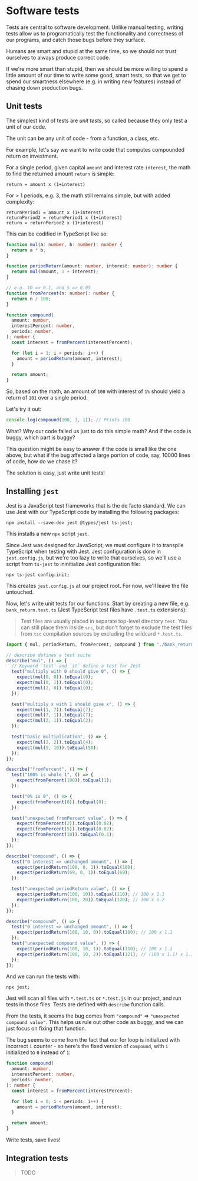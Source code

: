 # Software tests

Tests are central to software development. Unlike manual testing,
writing tests allow us to programatically test the functionality
and correctness of our programs, and catch those bugs before
they surface.

Humans are smart and stupid at the same time, so we should not
trust ourselves to always produce correct code.

If we're more smart than stupid, then we should be more
willing to spend a little amount of our time to write some
good, smart tests, so that we get to spend our smartness elsewhere
(e.g. in writing new features) instead of chasing down production bugs.

## Unit tests

The simplest kind of tests are _unit tests_, so called because they
only test a unit of our code.

The unit can be any unit of code - from a function, a class, etc.

For example, let's say we want to write code that computes compounded
return on investment.

For a single period, given capital `amount` and interest rate `interest`,
the math to find the returned amount `return` is simple:

```
return = amount x (1+interest)
```

For > 1 periods, e.g. 3, the math still remains simple, but with added
complexity:

```
returnPeriod1 = amount x (1+interest)
returnPeriod2 = returnPeriod1 x (1+interest)
return = returnPeriod2 x (1+interest)
```

This can be codified in TypeScript like so:

```typescript
function mul(a: number, b: number): number {
  return a * b;
}

function periodReturn(amount: number, interest: number): number {
  return mul(amount, 1 + interest);
}

// e.g. 10 => 0.1, and 5 => 0.05
function fromPercent(n: number): number {
  return n / 100;
}

function compound(
  amount: number,
  interestPercent: number,
  periods: number,
): number {
  const interest = fromPercent(interestPercent);

  for (let i = 1; i < periods; i++) {
    amount = periodReturn(amount, interest);
  }

  return amount;
}
```

So, based on the math, an amount of `100` with interest of `1%` should
yield a return of `101` over a single period.

Let's try it out:

```typescript
console.log(compound(100, 1, 1)); // Prints 100
```

What? Why our code failed us just to do this simple math?
And if the code is buggy, which part is buggy?

This question might be easy to answer if the code is
small like the one above, but what if the bug affected
a large portion of code, say, 10000 lines of code, how do we chase it?

The solution is easy, just write unit tests!

## Installing `jest`

Jest is a JavaScript test frameworks that is the de facto standard.
We can use Jest with our TypeScript code by installing the following
packages:

```shell
npm install --save-dev jest @types/jest ts-jest;
```

This installs a new `npx` script `jest`.

Since Jest was designed for JavaScript, we must configure it to transpile
TypeScript when testing with Jest. Jest configuration is done in `jest.config.js`,
but we're too lazy to write that ourselves, so we'll use a script from `ts-jest`
to ininitialize Jest configuration file:

```shell
npx ts-jest config:init;
```

This creates `jest.config.js` at our project root.
For now, we'll leave the file untouched.

Now, let's write unit tests for our functions. Start by creating a new file,
e.g. `bank_return.test.ts` (Jest TypeScript test files have `.test.ts` extensions):

> Test files are usually placed in separate top-level directory `test`.
> You can still place them inside `src`, but don't forget to exclude the
> test files from `tsc` compilation sources by excluding the wildcard `*.test.ts`.

```typescript
import { mul, periodReturn, fromPercent, compound } from "./bank_return";

// describe defines a test suite
describe("mul", () => {
  // Keyword `test` and `it` define a test for Jest
  test("multiply with 0 should give 0", () => {
    expect(mul(0, 0)).toEqual(0);
    expect(mul(0, 1)).toEqual(0);
    expect(mul(2, 0)).toEqual(0);
  });

  test("multiply x with 1 should give x", () => {
    expect(mul(1, 7)).toEqual(7);
    expect(mul(7, 1)).toEqual(7);
    expect(mul(2, 1)).toEqual(2);
  });

  test("basic multiplication", () => {
    expect(mul(2, 2)).toEqual(4);
    expect(mul(5, 10)).toEqual(50);
  });
});

describe("fromPercent", () => {
  test("100% is whole 1", () => {
    expect(fromPercent(100)).toEqual(1);
  });

  test("0% is 0", () => {
    expect(fromPercent(0)).toEqual(0);
  });

  test("unexpected fromPercent value", () => {
    expect(fromPercent(2)).toEqual(0.02);
    expect(fromPercent(5)).toEqual(0.02);
    expect(fromPercent(10)).toEqual(0.1);
  });
});

describe("compound", () => {
  test("0 interest => unchanged amount", () => {
    expect(periodReturn(100, 0, 1)).toEqual(100);
    expect(periodReturn(69, 0, 1)).toEqual(69);
  });

  test("unexpected periodReturn value", () => {
    expect(periodReturn(100, 10)).toEqual(110); // 100 x 1.1
    expect(periodReturn(100, 20)).toEqual(120); // 100 x 1.2
  });
});

describe("compound", () => {
  test("0 interest => unchanged amount", () => {
    expect(periodReturn(100, 10, 0)).toEqual(100); // 100 x 1.1
  });
  test("unexpected compound value", () => {
    expect(periodReturn(100, 10, 1)).toEqual(110); // 100 x 1.1
    expect(periodReturn(100, 10, 2)).toEqual(121); // (100 x 1.1) x 1.1
  });
});
```

And we can run the tests with:

```shell
npx jest;
```

Jest will scan all files with `*.test.ts` or `*.test.js` in our project,
and run tests in those files. Tests are defined with `describe` function calls.

From the tests, it seems the bug comes from `"compound"` => `"unexpected compound value"`.
This helps us rule out other code as buggy, and we can just focus on
fixing that function.

The bug seems to come from the fact that our for loop is initialized with
incorrect `i` counter - so here's the fixed version of `compound`, with
`i` initialized to `0` instead of `1`:

```typescript
function compound(
  amount: number,
  interestPercent: number,
  periods: number,
): number {
  const interest = fromPercent(interestPercent);

  for (let i = 0; i < periods; i++) {
    amount = periodReturn(amount, interest);
  }

  return amount;
}
```

Write tests, save lives!

## Integration tests

> TODO
